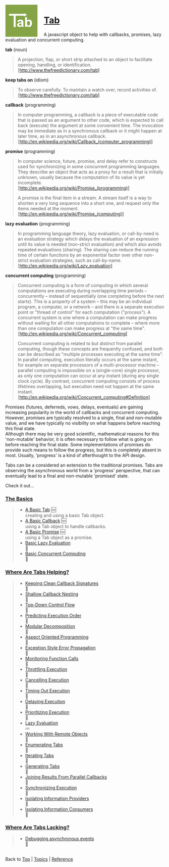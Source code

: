 <a name="top" ></a>

<img src="./doc/img/tab-logo102.png" alt="Tab logo" align="left" style="float:left; margin-top:-8px;" /><img src="./doc/img/1x1.png" align="left" style="float:left;" height="94" width="20" />
# [Tab][top]
A javascript object to help with callbacks, promises, lazy evaluation and concurrent computing.
<br />

**tab** (noun)
> A projection, flap, or short strip attached to an object to facilitate opening, handling, or identification. <br /> [http://www.thefreedictionary.com/tab]

**keep tabs on** (idiom)
> To observe carefully.  To maintain a watch over, record activities of. <br /> [http://www.thefreedictionary.com/tab]

**callback** (programming)
> In computer programming, a callback is a piece of executable code that is passed as an argument to other code, which is expected to call back (execute) the argument at some convenient time. The invocation may be immediate as in a synchronous callback or it might happen at later time, as in an asynchronous callback. <br /> [http://en.wikipedia.org/wiki/Callback_(computer_programming)]

**promise** (programming)
> In computer science, future, promise, and delay refer to constructs used for synchronizing in some concurrent programming languages. They describe an object that acts as a proxy for a result that is initially unknown, usually because the computation of its value is yet incomplete. <br /> [http://en.wikipedia.org/wiki/Promise_(programming)]
>
> A promise is the final item in a stream. A stream itself is a way to shorten a very long sequence into a short one, and request only the items needed at the moment. <br /> [http://en.wikipedia.org/wiki/Promise_(computing)]

**lazy evaluation** (programming)
> In programming language theory, lazy evaluation, or call-by-need is an evaluation strategy which delays the evaluation of an expression until its value is needed (non-strict evaluation) and which also avoids repeated evaluations (sharing). The sharing can reduce the running time of certain functions by an exponential factor over other non-strict evaluation strategies, such as call-by-name. <br /> [http://en.wikipedia.org/wiki/Lazy_evaluation]

**concurrent computing** (programming)
>Concurrent computing is a form of computing in which several computations are executing during overlapping time periods – concurrently – instead of sequentially (one completing before the next starts). This is a property of a system – this may be an individual program, a computer, or a network – and there is a separate execution point or "thread of control" for each computation ("process"). A concurrent system is one where a computation can make progress without waiting for all other computations to complete – where more than one computation can make progress at "the same time". <br /> [http://en.wikipedia.org/wiki/Concurrent_computing]
>
> Concurrent computing is related to but distinct from parallel computing, though these concepts are frequently confused, and both can be described as "multiple processes executing at the same time". In parallel computing, execution literally occurs at the same instant, for example on separate processors of a multi-processor machine – parallel computing is impossible on a (single-core) single processor, as only one computation can occur at any instant (during any single clock cycle). By contrast, concurrent computing consists of process lifetimes overlapping, but execution need not happen at the same instant. <br /> [http://en.wikipedia.org/wiki/Concurrent_computing#Definition]



Promises (futures, deferreds, vows, delays, eventuals) are gaining increasing popularity in the world of callbacks and concurrent computing.  However, promises are typically resolved to a single, final and non-mutable value, and we have typically no visibility on what happens before reaching this final state.  
Although there may be very good scientific, mathematical reasons for this 'non-mutable' behavior, it is often necessary to follow what is going on before reaching the final state.  Some implementations of promises do provide such means to follow the progress, but this is completely absent in most.  Usually, 'progress' is a kind of afterthought to the API design.

Tabs can be a considered an extension to the traditional promises.  Tabs are observing the asynchronous world from a 'progress' perspective, that can eventually lead to a final and non-mutable 'promised' state.

Check it out...

### [The Basics][topic-the-basics]
> * [A Basic Tab][topic-a-basic-tab] :new:  
>   creating and using a basic Tab object.
> * [A Basic Callback][topic-a-basic-callback] :new:  
>   using a Tab object to handle callbacks.
> * [A Basic Promise][topic-a-basic-promise] :new:  
>   using a Tab object as a promise.
> * [Basic Lazy Evaluation][topic-basic-lazy-evaluation]  
>   :thought_balloon:
> * [Basic Concurrent Computing][topic-basic-concurrent-computing]  
>   :thought_balloon:

### [Where Are Tabs Helping?][topic-where-are-tabs-helping]
> * [Keeping Clean Callback Signatures][topic-keeping-clean-callback-signatures]  
>   :thought_balloon:
> * [Shallow Callback Nesting][topic-shallow-callback-nesting]  
>   :thought_balloon:
> * [Top-Down Control Flow][topic-top-down-control-flow]  
>   :thought_balloon:
> * [Predicting Execution Order][topic-predicting-execution-order]  
>   :thought_balloon:
> * [Modular Decomposition][topic-modular-decomposition]  
>   :thought_balloon:
> * [Aspect Oriented Programming][topic-aspect-oriented-programming]  
>   :thought_balloon:
> * [Exception Style Error Propagation][topic-exception-style-error-propagation]  
>   :thought_balloon:
> * [Monitoring Function Calls][topic-monitoring-function-calls]  
>   :thought_balloon:
> * [Throttling Execution][topic-throttling-execution]  
>   :thought_balloon:
> * [Cancelling Execution][topic-cancelling-execution]  
>   :thought_balloon:
> * [Timing Out Execution][topic-timing-out-execution]  
>   :thought_balloon:
> * [Delaying Execution][topic-delaying-execution]  
>   :thought_balloon:
> * [Prioritizing Execution][topic-prioritizing-execution]  
>   :thought_balloon:
> * [Lazy Evaluation][topic-lazy-evaluation]  
>   :zzz:
> * [Working With Remote Objects][topic-working-with-remote-objects]  
>   :thought_balloon:
> * [Enumerating Tabs][topic-enumerating-tabs]  
>   :thought_balloon:
> * [Iterating Tabs][topic-iterating-tabs]  
>   :thought_balloon:
> * [Generating Tabs][topic-generating-tabs]  
>   :thought_balloon:
> * [Joining Results From Parallel Callbacks][topic-joining-results-from-parallel-execution]  
>   :thought_balloon:
> * [Synchronizing Execution][topic-synchronizing-execution]  
>   :thought_balloon:
> * [Isolating Information Providers][topic-isolating-information-providers]  
>   :thought_balloon:
> * [Isolating Information Consumers][topic-isolating-information-consumers]  
>   :thought_balloon:

### [Where Are Tabs Lacking?][topic-where-are-tabs-lacking]
> * [Debugging asynchronous events][topic-debugging-asynchronous-events]  
>   :thought_balloon:



<br /> Back to [Top] | [Topics] | [Reference] <br />





[top]:       #top                        "back to the top of this page"
[topics]:    /doc/topics.md#topics       "back to the 'Topics' section"
[reference]: /doc/reference.md#reference "back to the 'Reference' section"



[topic-the-basics]:                              #the-basics                                  "more topics under 'The Basics'"
[topic-where-are-tabs-helping]:                  #where-are-tabs-helping                      "more topics under 'Where Are Tabs Helping'"
[topic-where-are-tabs-lacking]:                  #where-are-tabs-lacking                      "more topics under 'Where Are Tabs Lacking'"



[topic-a-basic-tab]:                             /doc/topics/a-basic-tab.md#top                             "A Basic Tab: creating and using a basic Tab object."
[topic-a-basic-callback]:                        /doc/topics/a-basic-callback.md#top                        "A Basic Callback: using a Tab object to handle callbacks."
[topic-a-basic-promise]:                         /doc/topics/a-basic-promise.md#top                         "A Basic Promise: using a Tab object as a promise."
[topic-basic-lazy-evaluation]:                   /doc/topics/basic-lazy-evaluation.md#top                   "Basic Lazy Evaluation: ..."
[topic-basic-concurrent-computing]:              /doc/topics/basic-concurrent-computing.md#top              "Basic Concurrent Computing: ..."

[topic-keeping-clean-callback-signatures]:       /doc/topics/keeping-clean-callback-signatures.md#top       "Keeping Clean Callback Signatures: ..."
[topic-shallow-callback-nesting]:                /doc/topics/shallow-callback-nesting.md#top                "Shallow Callback Nesting: ..."
[topic-top-down-control-flow]:                   /doc/topics/top-down-control-flow.md#top                   "Top-Down Control Flow: ..."
[topic-predicting-execution-order]:              /doc/topics/predicting-execution-order.md#top              "Predicting Execution Order: ..."
[topic-modular-decomposition]:                   /doc/topics/modular-decomposition.md#top                   "Modular Decomposition: ..."
[topic-aspect-oriented-programming]:             /doc/topics/aspect-oriented-programming].md#top            "Aspect Oriented Programming: ..."
[topic-exception-style-error-propagation]:       /doc/topics/exception-style-error-propagation.md#top       "Exception Style Error Propagation: ..."
[topic-monitoring-function-calls]:               /doc/topics/monitoring-function-calls.md#top               "Monitoring Function Calls: ..."
[topic-throttling-execution]:                    /doc/topics/throttling-execution.md#top                    "Throttling Execution: ..."
[topic-cancelling-execution]:                    /doc/topics/cancelling-execution.md#top                    "Cancelling Execution: ..."
[topic-timing-out-execution]:                    /doc/topics/timing-out-execution.md#top                    "Timing Out Execution: ..."
[topic-delaying-execution]:                      /doc/topics/delaying-execution.md#top                      "Delaying Execution: ..."
[topic-prioritizing-execution]:                  /doc/topics/prioritizing-execution.md#top                  "Prioritizing Execution: ..."
[topic-lazy-evaluation]:                         /doc/topics/lazy-evaluation.md#top                         "Lazy Evaluation: !!! thinking hard !!!"
[topic-working-with-remote-objects]:             /doc/topics/working-with-remote-objects.md#top             "Working With Remote Objects: ..."
[topic-enumerating-tabs]:                        /doc/topics/enumerating-tabs.md#top                        "Enumerating Tabs: ..."
[topic-iterating-tabs]:                          /doc/topics/iterating-tabs.md#top                          "Iterating Tabs: ..."
[topic-generating-tabs]:                         /doc/topics/generating-tabs.md#top                         "Generating Tabs: ..."
[topic-joining-results-from-parallel-execution]: /doc/topics/joining-results-from-parallel-execution.md#top "Joining Results From Parallel Execution: ..."
[topic-synchronizing-execution]:                 /doc/topics/synchronizing-execution.md#top                 "Synchronizing Execution: ..."
[topic-isolating-information-providers]:         /doc/topics/isolating-information-providers.md#top         "Isolating Information Providers: ..."
[topic-isolating-information-consumers]:         /doc/topics/isolating-information-consumers.md#top         "Isolating Information Consumers: ..."

[topic-debugging-asynchronous-events]:           /doc/topics/debugging-asynchronous-events.md#top           "Debugging Asynchronous Events: ..."
